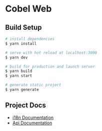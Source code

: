 # Cobel Web

## Build Setup

```bash
# install dependencies
$ yarn install

# serve with hot reload at localhost:3000
$ yarn dev

# build for production and launch server
$ yarn build
$ yarn start

# generate static project
$ yarn generate
```

## Project Docs

- [i18n Documentation](https://kazupon.github.io/vue-i18n/)
- [Api Documentation](https://api-lyan.applife.ir/api/document)

